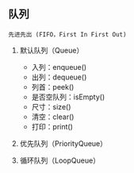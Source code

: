 ## 队列
`先进先出 (FIFO，First In First Out) `

1. 默认队列（Queue）
    * 入列：enqueue()
    * 出列：dequeue()
    * 列首：peek()
    * 是否空队列：isEmpty()
    * 尺寸：size()
    * 清空：clear()
    * 打印：print()
2. 优先队列（PriorityQueue）
  
3. 循环队列（LoopQueue）

